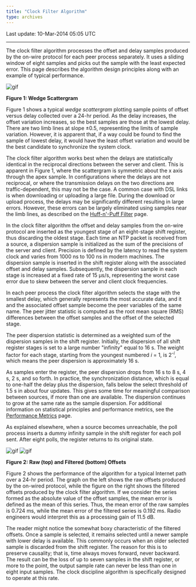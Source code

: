 ```yaml
---
title: "Clock Filter Algorithm"
type: archives
---
```


Last update: 10-Mar-2014 05:05 UTC

* * *

The clock filter algorithm processes the offset and delay samples produced by the on-wire protocol for each peer process separately. It uses a sliding window of eight samples and picks out the sample with the least expected error. This page describes the algorithm design principles along with an example of typical performance.

![gif](/archives/pic/flt5.gif)

**Figure 1: Wedge Scattergram**

Figure 1 shows a typical _wedge scattergram_ plotting sample points of offset versus delay collected over a 24-hr period. As the delay increases, the offset variation increases, so the best samples are those at the lowest delay. There are two limb lines at slope ±0.5, representing the limits of sample variation. However, it is apparent that, if a way could be found to find the sample of lowest delay, it would have the least offset variation and would be the best candidate to synchronize the system clock.

The clock filter algorithm works best when the delays are statistically identical in the reciprocal directions between the server and client. This is apparent in Figure 1, where the scattergram is symmetric about the x axis through the apex sample. In configurations where the delays are not reciprocal, or where the transmission delays on the two directions are traffic-dependent, this may not be the case. A common case with DSL links is when downloading or uploading a large file. During the download or upload process, the delays may be significantly different resulting in large errors. However, these errors can be largely eliminated using samples near the limb lines, as described on the [Huff-n'-Puff Filter](/archives/4.2.8-series/huffpuff) page.

In the clock filter algorithm the offset and delay samples from the on-wire protocol are inserted as the youngest stage of an eight-stage shift register, thus discarding the oldest stage. Each time an NTP packet is received from a source, a dispersion sample is initialized as the sum of the precisions of the server and client. Precision is defined by the latency to read the system clock and varies from 1000 ns to 100 ns in modern machines. The dispersion sample is inserted in the shift register along with the associated offset and delay samples. Subsequently, the dispersion sample in each stage is increased at a fixed rate of 15 μs/s, representing the worst case error due to skew between the server and client clock frequencies.

In each peer process the clock filter algorithm selects the stage with the smallest delay, which generally represents the most accurate data, and it and the associated offset sample become the peer variables of the same name. The peer jitter statistic is computed as the root mean square (RMS) differences between the offset samples and the offset of the selected stage.

The peer dispersion statistic is determined as a weighted sum of the dispersion samples in the shift register. Initially, the dispersion of all shift register stages is set to a large number "infinity" equal to 16 s. The weight factor for each stage, starting from the youngest numbered _i_ = 1, is 2<sup>-_i_</sup>, which means the peer dispersion is approximately 16 s.

As samples enter the register, the peer dispersion drops from 16 s to 8 s, 4 s, 2 s, and so forth. In practice, the synchronization distance, which is equal to one-half the delay plus the dispersion, falls below the select threshold of 1.5 s in about four updates. This gives some time for meaningful comparison between sources, if more than one are available. The dispersion continues to grow at the same rate as the sample dispersion. For additional information on statistical principles and performance metrics, see the [Performance Metrics](/archives/4.2.8-series/stats) page.

As explained elsewhere, when a source becomes unreachable, the poll process inserts a dummy infinity sample in the shift register for each poll sent. After eight polls, the register returns to its original state.

![gif](/archives/pic/flt1.gif)
![gif](/archives/pic/flt2.gif)

**Figure 2: Raw (top) and Filtered (bottom) Offsets**

Figure 2 shows the performance of the algorithm for a typical Internet path over a 24-hr period. The graph on the left shows the raw offsets produced by the on-wired protocol, while the figure on the right shows the filtered offsets produced by the clock filter algorithm. If we consider the series formed as the absolute value of the offset samples, the mean error is defined as the mean of this series. Thus, the mean error of the raw samples is 0.724 ms, while the mean error of the filtered series is 0.192 ms. Radio engineers would interpret this as a processing gain of 11.5 dB.

The reader might notice the somewhat boxy characteristic of the filtered offsets. Once a sample is selected, it remains selected until a newer sample with lower delay is available. This commonly occurs when an older selected sample is discarded from the shift register. The reason for this is to preserve causality; that is, time always moves forward, never backward. The result can be the loss of up to seven samples in the shift register, or more to the point, the output sample rate can never be less than one in eight input samples. The clock discipline algorithm is specifically designed to operate at this rate.
